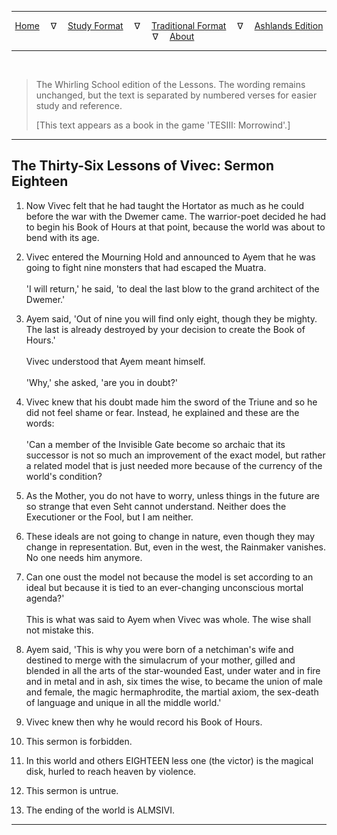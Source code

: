 
---

<!--- Jekyll Page Links -->

<center>
<a href="../../../index.html">Home</a>
&emsp;&nabla;&emsp;
<a href="../../index-study.html">Study Format</a>
&emsp;&nabla;&emsp;
<a href="../../index-traditional.html">Traditional Format</a>
&emsp;&nabla;&emsp;
<a href="../../index-ashlands.html">Ashlands Edition</a>
&emsp;&nabla;&emsp;
<a href="../../../about.html">About</a>
</center>

<!--- Markdown Body Below: -->

---

&emsp;

> The Whirling School edition of the Lessons. The wording remains unchanged, but the text is separated by numbered verses for easier study and reference.
>
> \[This text appears as a book in the game 'TESIII: Morrowind'.\]

---

## The Thirty-Six Lessons of Vivec: Sermon Eighteen

1. Now Vivec felt that he had taught the Hortator as much as he could before the war with the Dwemer came. The warrior-poet decided he had to begin his Book of Hours at that point, because the world was about to bend with its age.

2. Vivec entered the Mourning Hold and announced to Ayem that he was going to fight nine monsters that had escaped the Muatra.\
\
'I will return,' he said, 'to deal the last blow to the grand architect of the Dwemer.'

3. Ayem said, 'Out of nine you will find only eight, though they be mighty. The last is already destroyed by your decision to create the Book of Hours.'\
\
Vivec understood that Ayem meant himself.\
\
'Why,' she asked, 'are you in doubt?'

4. Vivec knew that his doubt made him the sword of the Triune and so he did not feel shame or fear. Instead, he explained and these are the words:\
\
'Can a member of the Invisible Gate become so archaic that its successor is not so much an improvement of the exact model, but rather a related model that is just needed more because of the currency of the world's condition?

5. As the Mother, you do not have to worry, unless things in the future are so strange that even Seht cannot understand. Neither does the Executioner or the Fool, but I am neither.

6. These ideals are not going to change in nature, even though they may change in representation. But, even in the west, the Rainmaker vanishes. No one needs him anymore.

7. Can one oust the model not because the model is set according to an ideal but because it is tied to an ever-changing unconscious mortal agenda?'\
\
This is what was said to Ayem when Vivec was whole. The wise shall not mistake this.

8. Ayem said, 'This is why you were born of a netchiman's wife and destined to merge with the simulacrum of your mother, gilled and blended in all the arts of the star-wounded East, under water and in fire and in metal and in ash, six times the wise, to became the union of male and female, the magic hermaphrodite, the martial axiom, the sex-death of language and unique in all the middle world.'

9. Vivec knew then why he would record his Book of Hours.

10. This sermon is forbidden.

11. In this world and others EIGHTEEN less one (the victor) is the magical disk, hurled to reach heaven by violence.

12. This sermon is untrue.

13. The ending of the world is ALMSIVI.

---
